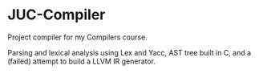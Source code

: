 # JUC-Compiler
Project compiler for my Compilers course.

Parsing and lexical analysis using Lex and Yacc, AST tree built in C, and a (failed) attempt to build a LLVM IR generator.
